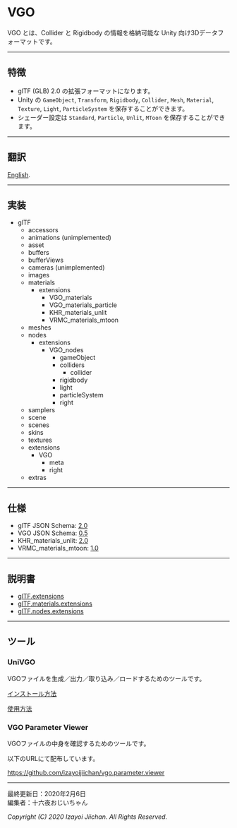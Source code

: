 # VGO

VGO とは、Collider と Rigidbody の情報を格納可能な Unity 向け3Dデータフォーマットです。

___
## 特徴

- glTF (GLB) 2.0 の拡張フォーマットになります。
- Unity の `GameObject`, `Transform`, `Rigidbody`, `Collider`, `Mesh`, `Material`, `Texture`, `Light`, `ParticleSystem` を保存することができます。
- シェーダー設定は `Standard`, `Particle`, `Unlit`, `MToon` を保存することができます。

___
## 翻訳

[English](https://github.com/izayoijiichan/VGO/blob/master/README.md).

___
## 実装

- glTF
  - accessors
  - animations (unimplemented)
  - asset
  - buffers
  - bufferViews
  - cameras (unimplemented)
  - images
  - materials
    - extensions
      - VGO_materials
      - VGO_materials_particle
      - KHR_materials_unlit
      - VRMC_materials_mtoon
  - meshes
  - nodes
    - extensions
      - VGO_nodes
        - gameObject
        - colliders
          - collider
        - rigidbody
        - light
        - particleSystem
        - right
  - samplers
  - scene
  - scenes
  - skins
  - textures
  - extensions
    - VGO
      - meta
      - right
  - extras

___
## 仕様

- glTF JSON Schema: [2.0](https://github.com/KhronosGroup/glTF/tree/master/specification/2.0/schema)
- VGO JSON Schema: [0.5](https://github.com/izayoijiichan/VGO/tree/master/Documentation~/VGO/specification/0.5/schema)
- KHR_materials_unlit: [2.0](https://github.com/KhronosGroup/glTF/tree/master/extensions/2.0/Khronos/KHR_materials_unlit)
- VRMC_materials_mtoon: [1.0](https://github.com/vrm-c/vrm-specification/tree/master/specification/VRMC_materials_mtoon-1.0_draft)

___
## 説明書

- [glTF.extensions](https://github.com/izayoijiichan/VGO/blob/master/Documentation~/VGO/instructions/schema.json.md)
- [glTF.materials.extensions](https://github.com/izayoijiichan/VGO/blob/master/Documentation~/VGO/instructions/schema.json.materials.md)
- [glTF.nodes.extensions](https://github.com/izayoijiichan/VGO/blob/master/Documentation~/VGO/instructions/schema.json.nodes.md)

___
## ツール

### UniVGO

VGOファイルを生成／出力／取り込み／ロードするためのツールです。

[インストール方法](https://github.com/izayoijiichan/VGO/blob/master/Documentation~/UniVGO/Installation.ja.md)

[使用方法](https://github.com/izayoijiichan/VGO/blob/master/Documentation~/UniVGO/Usage.ja.md)

### VGO Parameter Viewer

VGOファイルの中身を確認するためのツールです。

以下のURLにて配布しています。

https://github.com/izayoijiichan/vgo.parameter.viewer

___
最終更新日：2020年2月6日  
編集者：十六夜おじいちゃん

*Copyright (C) 2020 Izayoi Jiichan. All Rights Reserved.*
